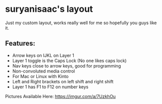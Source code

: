 # suryanisaac's layout

Just my custom layout, works really well for me so hopefully you guys like it.

## Features:

- Arrow keys on IJKL on Layer 1
- Layer 1 toggle is the Caps Lock (No one likes caps lock)
- Nav keys close to arrow keys, good for programming
- Non-convoluted media control
- For Mac or Linux with Kinto
- Left and Right brackets on left shift and right shift
- Layer 1 has F1 to F12 on number keys


Pictures Available Here: https://imgur.com/a/7UzkhOu
